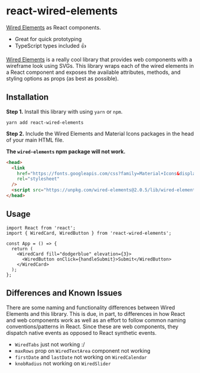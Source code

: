 # react-wired-elements

[Wired Elements](https://wiredjs.com/) as React components.

- Great for quick prototyping
- TypeScript types included 👍

[Wired Elements](https://wiredjs.com/) is a really cool library that provides web components with a wireframe look using SVGs. This library wraps each of the wired elements in a React component and exposes the available attributes, methods, and styling options as props (as best as possible).

## Installation

**Step 1.** Install this library with using `yarn` or `npm`.

```
yarn add react-wired-elements
```

**Step 2.** Include the Wired Elements and Material Icons packages in the head of your main HTML file.

**The `wired-elements` npm package will not work.**

```html
<head>
  <link
    href="https://fonts.googleapis.com/css?family=Material+Icons&display=block"
    rel="stylesheet"
  />
  <script src="https://unpkg.com/wired-elements@2.0.5/lib/wired-elements-bundled.js"></script>
</head>
```

## Usage

```tsx
import React from 'react';
import { WiredCard, WiredButton } from 'react-wired-elements';

const App = () => {
  return (
    <WiredCard fill="dodgerblue" elevation={3}>
      <WiredButton onClick={handleSubmit}>Submit</WiredButton>
    </WiredCard>
  );
};
```

## Differences and Known Issues

There are some naming and functionality differences between Wired Elements and this library. This is due, in part, to differences in how React and web components work as well as an effort to follow common naming conventions/patterns in React. Since these are web components, they dispatch native events as opposed to React synthetic events.

- `WiredTabs` just not working :/
- `maxRows` prop on `WiredTextArea` component not working
- `firstDate` and `lastDate` not working on `WiredCalendar`
- `knobRadius` not working on `WiredSlider`
